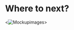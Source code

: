 # Where to next? #

<![Mockupimages](https://github.com/SimonGeorgeNZ/Milestone_three/blob/master/statis/images/macimages.png?raw=true)>
